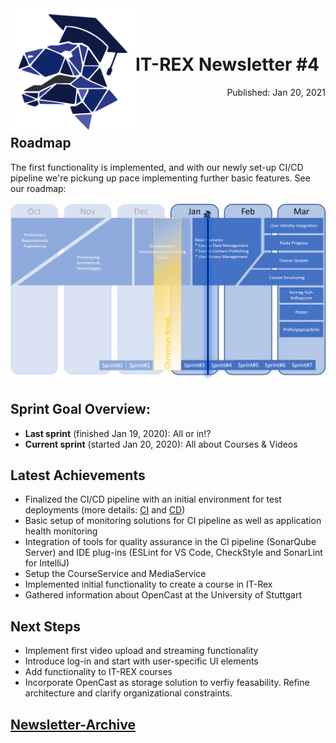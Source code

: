 <img align="left" width="200" src="../graphix/rexlogo.png"/>
<br/>
<br/>

# IT-REX Newsletter #4

<p align="right">Published: Jan 20, 2021</p>
<br/>

## Roadmap

The first functionality is implemented, and with our newly set-up CI/CD pipeline we're pickung up pace implementing further basic features. See our roadmap:

![Roadmap](../graphix/roadmap04.png)

## Sprint Goal Overview:
* **Last sprint** (finished Jan 19, 2020): All or in!?
* **Current sprint** (started Jan 20, 2020): All about Courses & Videos

## Latest Achievements

* Finalized the CI/CD pipeline with an initial environment for test deployments (more details: [CI](https://github.com/IT-REX-Platform/Wiki/wiki/DevOps) and [CD](https://github.com/IT-REX-Platform/Wiki/wiki/DevOps--Production-Environment-(CD)))
* Basic setup of monitoring solutions for CI pipeline as well as application health monitoring
* Integration of tools for quality assurance in the CI pipeline (SonarQube Server) and IDE plug-ins (ESLint for VS Code, CheckStyle and SonarLint for IntelliJ)
* Setup the CourseService and MediaService
* Implemented initial functionality to create a course in IT-Rex
* Gathered information about OpenCast at the University of Stuttgart

## Next Steps

* Implement first video upload and streaming functionality
* Introduce log-in and start with user-specific UI elements
* Add functionality to IT-REX courses
* Incorporate OpenCast as storage solution to verfiy feasability. Refine architecture and clarify organizational constraints.

## [Newsletter-Archive](https://github.com/IT-REX-Platform/Wiki/tree/main/newsletter/archive)